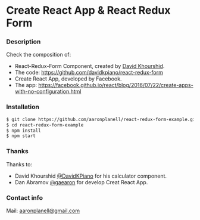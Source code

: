 # Create React App & React Redux Form

### Description
Check the composition of:

* React-Redux-Form Component, created by [David Khourshid](https://github.com/davidkpiano).
 * The code: https://github.com/davidkpiano/react-redux-form
* Create React App, developed by Facebook.
 * The app: https://facebook.github.io/react/blog/2016/07/22/create-apps-with-no-configuration.html

### Installation
```sh
$ git clone https://github.com/aaronplanell/react-redux-form-example.git
$ cd react-redux-form-example
$ npm install
$ npm start
```

### Thanks
Thanks to:
* David Khourshid [@DavidKPiano](https://github.com/davidkpiano) for his calculator component.
* Dan Abramov [@gaearon](https://github.com/gaearon) for develop Creat React App.


### Contact info
Mail: [aaronplanell@gmail.com](mailto:aaronplanell@gmail.com)
